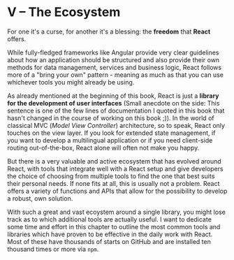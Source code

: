 # V – The Ecosystem

For one it's a curse, for another it's a blessing: the **freedom** that **React** offers.

While fully-fledged frameworks like Angular provide very clear guidelines about how an application should be structured and also provide their own methods for data management, services and business logic, React follows more of a "bring your own" pattern - meaning as much as that you can use whichever tools you might already be using.

As already mentioned at the beginning of this book, React is just a **library for the development of user interfaces** \(Small anecdote on the side: This sentence is one of the few lines of documentation I quoted in this book that hasn't changed in the course of working on this book ;\)\). In the world of classical MVC \(_Model View Controller_\) architecture, so to speak, React only touches on the view layer. If you look for extended state management, if you want to develop a multilingual application or if you need client-side routing out-of-the-box, React alone will often not make you happy.

But there is a very valuable and active ecosystem that has evolved around React, with tools that integrate well with a React setup and give developers the choice of choosing from multiple tools to find the one that best suits their personal needs. If none fits at all, this is usually not a problem. React offers a variety of functions and APIs that allow for the possibility to develop a robust, own solution.

With such a great and vast ecoystem around a single library, you might lose track as to which additional tools are actually useful. I want to dedicate some time and effort in this chapter to outline the most common tools and libraries which have proven to be effective in the daily work with React. Most of these have thousands of starts on GitHub and are installed ten thousand times or more via `npm`.
